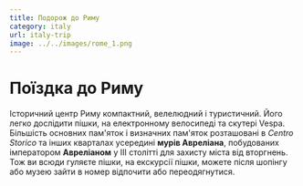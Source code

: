 ```yaml
---
title: Подорож до Риму
category: italy
url: italy-trip
image: ../../images/rome_1.png
---
```


# Поїздка до Риму

Історичний центр Риму компактний, велелюдний і туристичний. Його легко дослідити пішки, на електронному велосипеді та скутері Vespa.
Більшість основних пам'яток і визначних пам'яток розташовані в _Centro Storico_ та інших кварталах усередині **мурів Авреліана**, побудованих імператором **Авреліаном** у III столітті для захисту міста від вторгнень. Тож ви всюди гуляєте пішки, на екскурсії пішки, можете після шопінгу або музею зайти в номер відпочити або переодягнутися.
